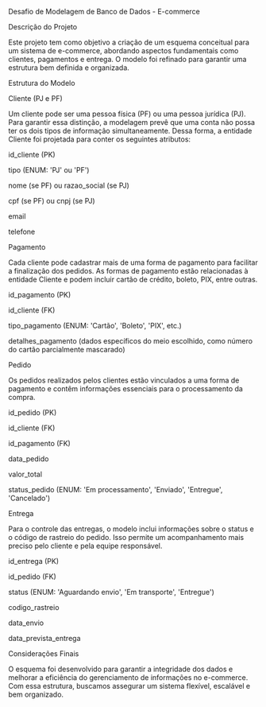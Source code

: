 Desafio de Modelagem de Banco de Dados - E-commerce

Descrição do Projeto

Este projeto tem como objetivo a criação de um esquema conceitual para um sistema de e-commerce, abordando aspectos fundamentais como clientes, pagamentos e entrega. O modelo foi refinado para garantir uma estrutura bem definida e organizada.

Estrutura do Modelo

Cliente (PJ e PF)

Um cliente pode ser uma pessoa física (PF) ou uma pessoa jurídica (PJ). Para garantir essa distinção, a modelagem prevê que uma conta não possa ter os dois tipos de informação simultaneamente. Dessa forma, a entidade Cliente foi projetada para conter os seguintes atributos:

id_cliente (PK)

tipo (ENUM: 'PJ' ou 'PF')

nome (se PF) ou razao_social (se PJ)

cpf (se PF) ou cnpj (se PJ)

email

telefone

Pagamento

Cada cliente pode cadastrar mais de uma forma de pagamento para facilitar a finalização dos pedidos. As formas de pagamento estão relacionadas à entidade Cliente e podem incluir cartão de crédito, boleto, PIX, entre outras.

id_pagamento (PK)

id_cliente (FK)

tipo_pagamento (ENUM: 'Cartão', 'Boleto', 'PIX', etc.)

detalhes_pagamento (dados específicos do meio escolhido, como número do cartão parcialmente mascarado)

Pedido

Os pedidos realizados pelos clientes estão vinculados a uma forma de pagamento e contêm informações essenciais para o processamento da compra.

id_pedido (PK)

id_cliente (FK)

id_pagamento (FK)

data_pedido

valor_total

status_pedido (ENUM: 'Em processamento', 'Enviado', 'Entregue', 'Cancelado')

Entrega

Para o controle das entregas, o modelo inclui informações sobre o status e o código de rastreio do pedido. Isso permite um acompanhamento mais preciso pelo cliente e pela equipe responsável.

id_entrega (PK)

id_pedido (FK)

status (ENUM: 'Aguardando envio', 'Em transporte', 'Entregue')

codigo_rastreio

data_envio

data_prevista_entrega

Considerações Finais

O esquema foi desenvolvido para garantir a integridade dos dados e melhorar a eficiência do gerenciamento de informações no e-commerce. Com essa estrutura, buscamos assegurar um sistema flexível, escalável e bem organizado.

